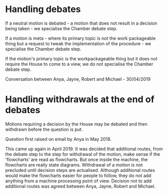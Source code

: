 # Handling debates

If a neutral motion is debated - a motion that does not result in a decision being taken - we specialise the Chamber debate step.

If a motion is meta - where its primary topic is not the work packageable thing but a request to tweak the implementation of the procedure - we specialise the Chamber debate step.

If the motion's primary topic is the workpackageable thing but it does not require the House to come to a view, we do not specialise the Chamber debate step.

Conversation between Anya, Jayne, Robert and Michael - 30/04/2019

# Handling withdrawals at the end of debates

Motions requiring a decision by the House may be debated and then withdrawn before the question is put.

Question first raised on email by Anya in May 2018.

This came up again in April 2019. It was decided that additional routes, from the debate step to the step for withdrawal of the motion, make sense if the 'flowcharts' are read as flowcharts. But once inside the machine, the flowcharts are really state diagrams. Withdrawal of a motion is not precluded until decision steps are actualised. Although additional routes would make the flowcharts easier for people to follow, they do not add anything from a machine processing point of view. Decision not to add additional routes was agreed between Anya, Jayne, Robert and Michael.